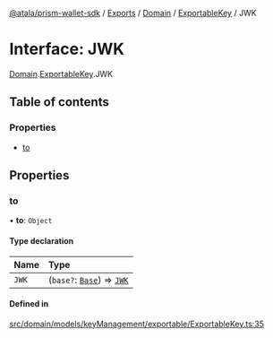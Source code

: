 [@atala/prism-wallet-sdk](../README.md) / [Exports](../modules.md) / [Domain](../modules/Domain.md) / [ExportableKey](../modules/Domain.ExportableKey.md) / JWK

# Interface: JWK

[Domain](../modules/Domain.md).[ExportableKey](../modules/Domain.ExportableKey.md).JWK

## Table of contents

### Properties

- [to](Domain.ExportableKey.JWK.md#to)

## Properties

### to

• **to**: `Object`

#### Type declaration

| Name | Type |
| :------ | :------ |
| `JWK` | (`base?`: [`Base`](Domain.JWK.Base.md)) => [`JWK`](../modules/Domain.md#jwk) |

#### Defined in

[src/domain/models/keyManagement/exportable/ExportableKey.ts:35](https://github.com/hyperledger/identus-edge-agent-sdk-ts/blob/2cdbf1ede368164be3dd56f3e362e76e94d48b48/src/domain/models/keyManagement/exportable/ExportableKey.ts#L35)
